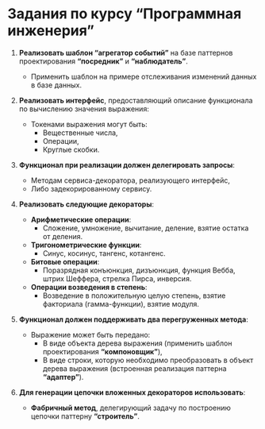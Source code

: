 # Задания по курсу “Программная инженерия”

1. **Реализовать шаблон “агрегатор событий”** на базе паттернов проектирования **“посредник”** и **“наблюдатель”**.
   - Применить шаблон на примере отслеживания изменений данных в базе данных.

2. **Реализовать интерфейс**, предоставляющий описание функционала по вычислению значения выражения:
   - Токенами выражения могут быть:
     - Вещественные числа,
     - Операции,
     - Круглые скобки.

3. **Функционал при реализации должен делегировать запросы**:
   - Методам сервиса-декоратора, реализующего интерфейс,
   - Либо задекорированному сервису.

4. **Реализовать следующие декораторы**:
   - **Арифметические операции**:
     - Сложение, умножение, вычитание, деление, взятие остатка от деления.
   - **Тригонометрические функции**:
     - Синус, косинус, тангенс, котангенс.
   - **Битовые операции**:
     - Поразрядная конъюнкция, дизъюнкция, функция Вебба, штрих Шеффера, стрелка Пирса, инверсия.
   - **Операции возведения в степень**:
     - Возведение в положительную целую степень, взятие факториала (гамма-функции), взятие модуля.

5. **Функционал должен поддерживать два перегруженных метода**:
   - Выражение может быть передано:
     - В виде объекта дерева выражения (применить шаблон проектирования **“компоновщик”**),
     - В виде строки, которую необходимо преобразовать в объект дерева выражения (встроенная реализация паттерна **“адаптер”**).

6. **Для генерации цепочки вложенных декораторов использовать**:
   - **Фабричный метод**, делегирующий задачу по построению цепочки паттерну **“строитель”**.
